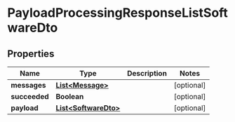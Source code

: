 

# PayloadProcessingResponseListSoftwareDto


## Properties

| Name | Type | Description | Notes |
|------------ | ------------- | ------------- | -------------|
|**messages** | [**List&lt;Message&gt;**](Message.md) |  |  [optional] |
|**succeeded** | **Boolean** |  |  [optional] |
|**payload** | [**List&lt;SoftwareDto&gt;**](SoftwareDto.md) |  |  [optional] |



